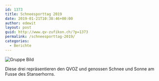 ```yaml
---
id: 1373
title: Schneesporttag 2019
date: 2019-01-21T10:38:46+00:00
author: edewit
layout: post
guid: http://www.qv-zufikon.ch/?p=1373
permalink: /schneesporttag-2019/
categories:
  - Berichte
---
```


![Gruppe Bild](https://lh3.googleusercontent.com/a8E1YHalGZwf3yBdLvFWkAGSuUySwVw2ZTIgO9frVmFhfytPggsZ61yJt0cp6cx7i8hdN0YfUM1wKDbDWsGPG9AwkvWMZc1WeQnpFa2bwH17xEUUXWcKKreUnTNi5atfTMfbFfURsQ)

Diese drei repräsentieren den QVOZ und genossen Schnee und Sonne am Fusse des Stanserhorns.